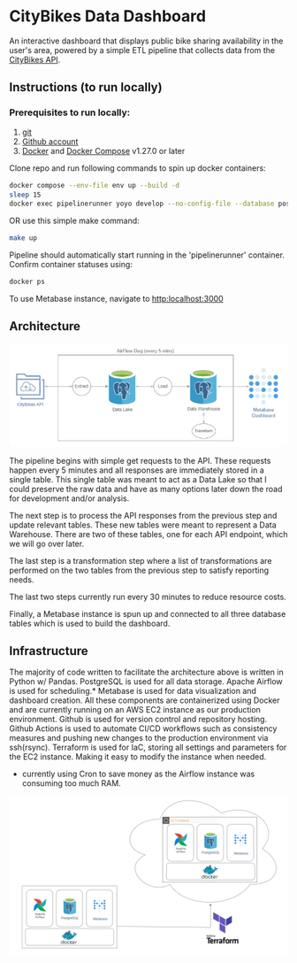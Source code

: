 # CityBikes Data Dashboard

An interactive dashboard that displays public bike sharing availability in the user's area, powered by a simple ETL pipeline that collects data from the [CityBikes API](https://api.citybik.es/v2/).

## Instructions (to run locally)

### Prerequisites to run locally:
1. [git](https://git-scm.com/book/en/v2/Getting-Started-Installing-Git)
2. [Github account](https://github.com/)
3. [Docker](https://docs.docker.com/engine/install/) and [Docker Compose](https://docs.docker.com/compose/install/) v1.27.0 or later

Clone repo and run following commands to spin up docker containers:
```bash
docker compose --env-file env up --build -d
sleep 15
docker exec pipelinerunner yoyo develop --no-config-file --database postgres://postgres1:Password1@warehouse:5432/citybikes ./migrations
```
OR use this simple make command:
```bash
make up
```
Pipeline should automatically start running in the 'pipelinerunner' container. 
Confirm container statuses using:
```bash
docker ps
```
To use Metabase instance, navigate to [http:localhost:3000](http:localhost:3000)

## Architecture

![Pipeline](resources/images/citybikes_pipeline_diagram.png)

The pipeline begins with simple get requests to the API. These requests happen every 5 minutes and all responses are immediately stored in a single table. This single table was meant to act as a Data Lake so that I could preserve the raw data and have as many options later down the road for development and/or analysis.

The next step is to process the API responses from the previous step and update relevant tables. These new tables were meant to represent a Data Warehouse. There are two of these tables, one for each API endpoint, which we will go over later.

The last step is a transformation step where a list of transformations are performed on the two tables from the previous step to satisfy reporting needs.

The last two steps currently run every 30 minutes to reduce resource costs.

Finally, a Metabase instance is spun up and connected to all three database tables which is used to build the dashboard.

## Infrastructure

The majority of code written to facilitate the architecture above is written in Python w/ Pandas.
PostgreSQL is used for all data storage.
Apache Airflow is used for scheduling.*
Metabase is used for data visualization and dashboard creation.
All these components are containerized using Docker and are currently running on an AWS EC2 instance as our production environment.
Github is used for version control and repository hosting.
Github Actions is used to automate CI/CD workflows such as consistency measures and pushing new changes to the production environment via ssh(rsync).
Terraform is used for IaC, storing all settings and parameters for the EC2 instance. Making it easy to modify the instance when needed.
* currently using Cron to save money as the Airflow instance was consuming too much RAM.

![infra](resources/images/citybikes_infra_diagram.png)


